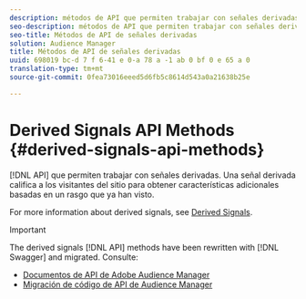 ```yaml
---
description: métodos de API que permiten trabajar con señales derivadas. Una señal derivada califica a los visitantes del sitio para obtener características adicionales basadas en un rasgo que ya han visto.
seo-description: métodos de API que permiten trabajar con señales derivadas. Una señal derivada califica a los visitantes del sitio para obtener características adicionales basadas en un rasgo que ya han visto.
seo-title: Métodos de API de señales derivadas
solution: Audience Manager
title: Métodos de API de señales derivadas
uuid: 698019 bc-d 7 f 6-41 e 0-a 78 a -1 ab 0 bf 0 e 65 a 0
translation-type: tm+mt
source-git-commit: 0fea73016eeed5d6fb5c8614d543a0a21638b25e

---
```



# Derived Signals API Methods {#derived-signals-api-methods}

[!DNL API] que permiten trabajar con señales derivadas. Una señal derivada califica a los visitantes del sitio para obtener características adicionales basadas en un rasgo que ya han visto.

<!-- c_separator.xml -->

For more information about derived signals, see [Derived Signals](../../features/derived-signals.md).

>[!IMPORTANT]
>
>The derived signals [!DNL API] methods have been rewritten with [!DNL Swagger] and migrated. Consulte:
>
>* [Documentos de API de Adobe Audience Manager](https://bank.demdex.com/portal/swagger/index.html)
>* [Migración de código de API de Audience Manager](../../api/api-swagger-migration.md)